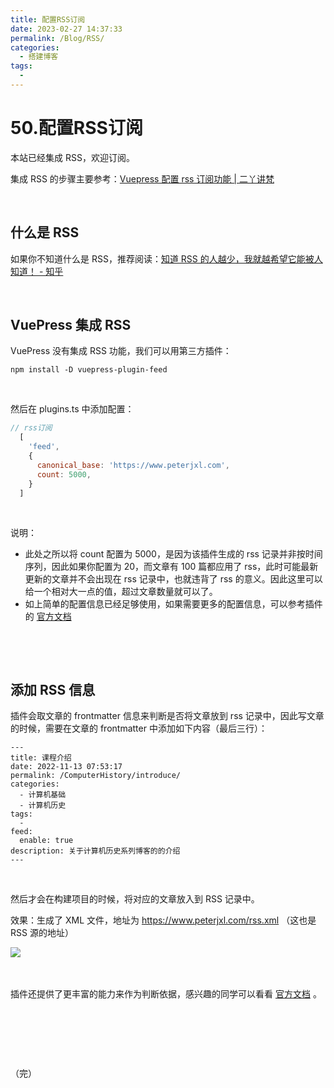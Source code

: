 ```yaml
---
title: 配置RSS订阅
date: 2023-02-27 14:37:33
permalink: /Blog/RSS/
categories:
  - 搭建博客
tags:
  - 
---
```


# 50.配置RSS订阅

本站已经集成 RSS，欢迎订阅。

集成 RSS 的步骤主要参考：[Vuepress 配置 rss 订阅功能 | 二丫讲梵](https://wiki.eryajf.net/pages/dbc829/)

‍<!-- more -->

## 什么是 RSS

如果你不知道什么是 RSS，推荐阅读：[知道 RSS 的人越少，我就越希望它能被人知道！ - 知乎](https://zhuanlan.zhihu.com/p/349349861)

‍

## VuePress 集成 RSS

VuePress 没有集成 RSS 功能，我们可以用第三方插件：

```
npm install -D vuepress-plugin-feed
```

‍

然后在 plugins.ts 中添加配置：

```js
// rss订阅
  [ 
    'feed', 
    {
      canonical_base: 'https://www.peterjxl.com',
      count: 5000,
    } 
  ]
```

‍

说明：

* 此处之所以将 count 配置为 5000，是因为该插件生成的 rss 记录并非按时间序列，因此如果你配置为 20，而文章有 100 篇都应用了 rss，此时可能最新更新的文章并不会出现在 rss 记录中，也就违背了 rss 的意义。因此这里可以给一个相对大一点的值，超过文章数量就可以了。
* 如上简单的配置信息已经足够使用，如果需要更多的配置信息，可以参考插件的 [官方文档](https://github.com/webmasterish/vuepress-plugin-feed#usage)

‍

‍

## 添加 RSS 信息

插件会取文章的 frontmatter 信息来判断是否将文章放到 rss 记录中，因此写文章的时候，需要在文章的 frontmatter 中添加如下内容（最后三行）：

```
---
title: 课程介绍
date: 2022-11-13 07:53:17
permalink: /ComputerHistory/introduce/
categories:
  - 计算机基础
  - 计算机历史
tags:
  - 
feed:
  enable: true
description: 关于计算机历史系列博客的的介绍
---
```

‍

然后才会在构建项目的时候，将对应的文章放入到 RSS 记录中。

效果：生成了 XML 文件，地址为 https://www.peterjxl.com/rss.xml （这也是 RSS 源的地址）

​![](https://image.peterjxl.com/blog/image-20240107094653-k3f09bp.png)​

‍

插件还提供了更丰富的能力来作为判断依据，感兴趣的同学可以看看 [官方文档](https://github.com/webmasterish/vuepress-plugin-feed#usage) 。

‍

‍

‍

（完）

‍
